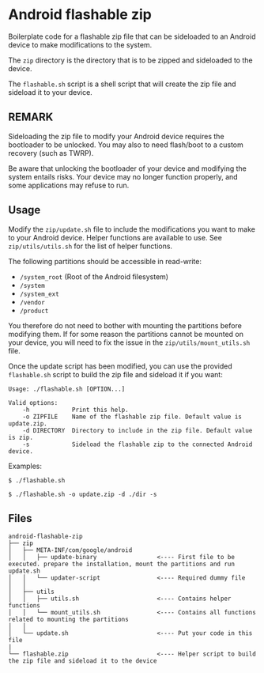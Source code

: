 # Android flashable zip

Boilerplate code for a flashable zip file that can be sideloaded to an Android device to make modifications to the system. 

The `zip` directory is the directory that is to be zipped and sideloaded to the device.

The `flashable.sh` script is a shell script that will create the zip file and sideload it to your device.


## REMARK

Sideloading the zip file to modify your Android device requires the bootloader to be unlocked. 
You may also to need flash/boot to a custom recovery (such as TWRP).

Be aware that unlocking the bootloader of your device and modifying the system entails risks. Your device may no longer function properly, and some applications may refuse to run.


## Usage

Modify the `zip/update.sh` file to include the modifications you want to make to your Android device. 
Helper functions are available to use. See `zip/utils/utils.sh` for the list of helper functions.

The following partitions should be accessible in read-write:
* `/system_root` (Root of the Android filesystem)
* `/system`
* `/system_ext`
* `/vendor`
* `/product`

You therefore do not need to bother with mounting the partitions before modifying them. 
If for some reason the partitions cannot be mounted on your device, you will need to fix the issue in the `zip/utils/mount_utils.sh` file.


Once the update script has been modified, you can use the provided `flashable.sh` script to build the zip file and sideload it if you want:

```
Usage: ./flashable.sh [OPTION...]
 
Valid options: 
    -h            Print this help.
    -o ZIPFILE    Name of the flashable zip file. Default value is update.zip.
    -d DIRECTORY  Directory to include in the zip file. Default value is zip.
    -s            Sideload the flashable zip to the connected Android device.
```

Examples:
```
$ ./flashable.sh

$ ./flashable.sh -o update.zip -d ./dir -s
```

## Files
```
android-flashable-zip
├── zip
│   ├── META-INF/com/google/android
│   │   ├── update-binary                 <---- First file to be executed. prepare the installation, mount the partitions and run update.sh
│   │   └── updater-script                <---- Required dummy file
│   │
│   ├── utils
│   │   ├── utils.sh                      <---- Contains helper functions
│   │   └── mount_utils.sh                <---- Contains all functions related to mounting the partitions
│   │
│   └── update.sh                         <---- Put your code in this file
|
└── flashable.zip                         <---- Helper script to build the zip file and sideload it to the device
 
```

